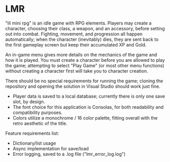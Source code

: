 # LMR
"lil mini rpg" is an idle game with RPG elements. Players may create a character, choosing their class, a weapon, and an accessory, before setting out into combat. Fighting, movement, and progression all happen automatically; when the character (inevitably) dies, they are sent back to the first gameplay screen but keep their accumulated XP and Gold.

An in-game menu gives more details on the mechanics of the game and how it is played. You must create a character before you are allowed to play the game; attempting to select "Play Game" (or most other menu functions) without creating a character first will take you to character creation.

There should be no special requirements for running the game; cloning the repository and opening the solution in Visual Studio should work just fine.

- Player data is saved to a local database; currently there is only one save slot, by design.
- The font choice for this application is Consolas, for both readability and compatibility purposes.
- Colors utilize a monochrome / 16 color palette, fitting overall with the retro aesthetic of the title.

Feature requirements list:
* Dictionary/list usage
* Async implementation for save/load
* Error logging, saved to a .log file ("lmr_error_log.log")
